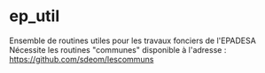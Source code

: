 # ep_util
Ensemble de routines utiles pour les travaux fonciers de l'EPADESA
Nécessite les routines "communes" disponible à l'adresse : https://github.com/sdeom/lescommuns
